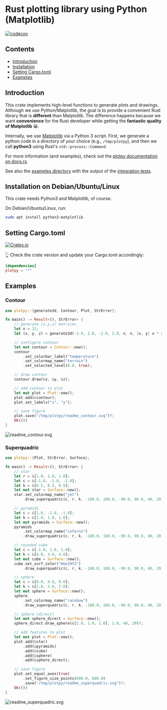 # Rust plotting library using Python (Matplotlib)

[![codecov](https://codecov.io/gh/cpmech/plotpy/branch/main/graph/badge.svg?token=SUBRKUN63U)](https://codecov.io/gh/cpmech/plotpy)

## Contents

* [Introduction](#introduction)
* [Installation](#installation)
* [Setting Cargo.toml](#cargo)
* [Examples](#examples)

## <a name="introduction"></a> Introduction

This crate implements high-level functions to generate plots and drawings.  Although we use Python/Matplotlib, the goal is to provide a convenient Rust library that is **different** than Matplotlib. The difference happens because we want **convenience** for the Rust developer while getting the **fantastic quality of Matplotlib** 😀.

Internally, we use [Matplotlib](https://matplotlib.org/) via a Python 3 script.  First, we generate a python code in a directory of your choice (e.g., `/tmp/plotpy`), and then we call **python3** using Rust's `std::process::Command`.

For more information (and examples), check out the [plotpy documentation on docs.rs](https://docs.rs/plotpy).

See also the [examples directory](https://github.com/cpmech/plotpy/tree/main/examples) with the output of the [integration tests](https://github.com/cpmech/plotpy/tree/main/tests).

## <a name="installation"></a> Installation on Debian/Ubuntu/Linux

This crate needs Python3 and Matplotlib, of course.

On Debian/Ubuntu/Linux, run:

```bash
sudo apt install python3-matplotlib
```

## <a name="cargo"></a> Setting Cargo.toml

[![Crates.io](https://img.shields.io/crates/v/plotpy.svg)](https://crates.io/crates/plotpy)

👆 Check the crate version and update your Cargo.toml accordingly:

```toml
[dependencies]
plotpy = "*"
```

## <a name="examples"></a> Examples

### Contour

```rust
use plotpy::{generate3d, Contour, Plot, StrError};

fn main() -> Result<(), StrError> {
    // generate (x,y,z) matrices
    let n = 21;
    let (x, y, z) = generate3d(-2.0, 2.0, -2.0, 2.0, n, n, |x, y| x * x - y * y);

    // configure contour
    let mut contour = Contour::new();
    contour
        .set_colorbar_label("temperature")
        .set_colormap_name("terrain")
        .set_selected_level(0.0, true);

    // draw contour
    contour.draw(&x, &y, &z);

    // add contour to plot
    let mut plot = Plot::new();
    plot.add(&contour);
    plot.set_labels("x", "y");

    // save figure
    plot.save("/tmp/plotpy/readme_contour.svg")?;
    Ok(())
}
```

![readme_contour.svg](https://raw.githubusercontent.com/cpmech/plotpy/main/figures/readme_contour.svg)

### Superquadric

```rust
use plotpy::{Plot, StrError, Surface};

fn main() -> Result<(), StrError> {
    // star
    let r = &[1.0, 1.0, 1.0];
    let c = &[-1.0, -1.0, -1.0];
    let k = &[0.5, 0.5, 0.5];
    let mut star = Surface::new();
    star.set_colormap_name("jet")
        .draw_superquadric(c, r, k, -180.0, 180.0, -90.0, 90.0, 40, 20)?;

    // pyramids
    let c = &[1.0, -1.0, -1.0];
    let k = &[1.0, 1.0, 1.0];
    let mut pyramids = Surface::new();
    pyramids
        .set_colormap_name("inferno")
        .draw_superquadric(c, r, k, -180.0, 180.0, -90.0, 90.0, 40, 20)?;

    // rounded cube
    let c = &[-1.0, 1.0, 1.0];
    let k = &[4.0, 4.0, 4.0];
    let mut cube = Surface::new();
    cube.set_surf_color("#ee29f2")
        .draw_superquadric(c, r, k, -180.0, 180.0, -90.0, 90.0, 40, 20)?;

    // sphere
    let c = &[0.0, 0.0, 0.0];
    let k = &[2.0, 2.0, 2.0];
    let mut sphere = Surface::new();
    sphere
        .set_colormap_name("rainbow")
        .draw_superquadric(c, r, k, -180.0, 180.0, -90.0, 90.0, 40, 20)?;

    // sphere (direct)
    let mut sphere_direct = Surface::new();
    sphere_direct.draw_sphere(&[1.0, 1.0, 1.0], 1.0, 40, 20)?;

    // add features to plot
    let mut plot = Plot::new();
    plot.add(&star)
        .add(&pyramids)
        .add(&cube)
        .add(&sphere)
        .add(&sphere_direct);

    // save figure
    plot.set_equal_axes(true)
        .set_figure_size_points(600.0, 600.0)
        .save("/tmp/plotpy/readme_superquadric.svg")?;
    Ok(())
}
```

![readme_superquadric.svg](https://raw.githubusercontent.com/cpmech/plotpy/main/figures/readme_superquadric.svg)
